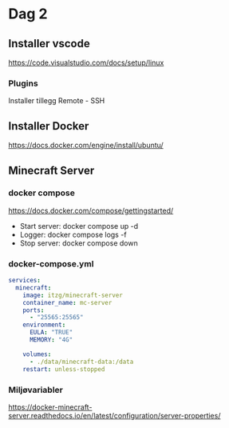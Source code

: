 # Dag 2

## Installer vscode

https://code.visualstudio.com/docs/setup/linux

### Plugins

Installer tillegg Remote - SSH

## Installer Docker

https://docs.docker.com/engine/install/ubuntu/

## Minecraft Server

### docker compose

https://docs.docker.com/compose/gettingstarted/

- Start server: docker compose up -d
- Logger: docker compose logs -f
- Stop server: docker compose down

### docker-compose.yml

```yaml
services:
  minecraft:
    image: itzg/minecraft-server
    container_name: mc-server
    ports:
      - "25565:25565"
    environment:
      EULA: "TRUE"
      MEMORY: "4G"

    volumes:
      - ./data/minecraft-data:/data
    restart: unless-stopped
```

### Miljøvariabler
https://docker-minecraft-server.readthedocs.io/en/latest/configuration/server-properties/

